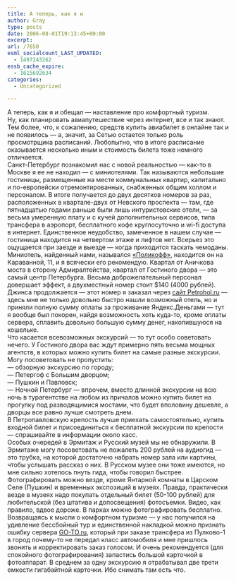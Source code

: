 ```yaml
---
title: А теперь, как я и
author: Gray
type: posts
date: 2006-08-01T19:13:45+00:00
excerpt:
url: /7650
esml_socialcount_LAST_UPDATED:
  - 1497243262
essb_cache_expire:
  - 1615692634
categories:
  - Uncategorized

---
```








А теперь, как я и обещал &#8212; наставление про комфортный туризм.  
Ну, как планировать авиапутешествие через интернет, все и так знают. Тем более, что, к сожалению, средств купить авиабилет в онлайне так и не появилось &#8212; а, значит, за Сетью остается только роль просмотрщика расписаний. Любопытно, что в итоге расписание оказывается несколько иным и стоимость билета тоже немного отличается.  
Санкт-Петербург познакомил нас с новой реальностью &#8212; как-то в Москве я ее не находил &#8212; с миниотелями. Так называются небольшие гостиницы, размещенные на месте коммунальных квартир, капитально и по-европейски отремонтированных, снабженных общим холлом и персоналом. В итоге получается до двух десятков номеров за раз, расположенных в квартале-двух от Невского проспекта &#8212; там, где пятнадцатью годами раньше были лишь интуристовские отели, &#8212; за весьма умеренную плату и с кучей дополнительных сервисов, типа трансфера в аэропорт, бесплатного кофе круглосуточно и wi-fi доступа в интернет. Единственное неудобство, замеченное в нашем случае &#8212; гостиница находится на четвертом этаже и лифтов нет. Всерьез это ощущается при заезде и выезде &#8212; когда приходится таскать чемоданы.  
Миниотель, найденный нами, назывался <a href="http://www.polikoff.ru/" target="_blank">&#171;Поликофф&#187;</a>, находится он на Караванной, 11, и я всячески его рекомендую. Квартал от Аничкова моста в сторону Адмиралтейства, квартал от Гостиного двора &#8212; это самый центр Петербурга. Весьма доброжелательный персонал довершает эффект, а двухместный номер стоит $140 (4000 рублей).  
Джинса продолжается &#8212; этот номер я заказал через <a href="http://www.petrohol.ru/" title="гостиницы Санкт-Петербург" target="_blank">сайт Petrohol.ru</a> &#8212; здесь мне не только довольно быстро нашли возможный отель, но и приняли полную сумму оплаты за проживание Яндекс.Деньгами &#8212; тут я вообще был покорен, найдя возможность хоть куда-то, кроме оплаты сервера, сплавить довольно большую сумму денег, накопившуюся на кошельке.  
Что касается всевозможных экскурсий &#8212; то тут особо советовать нечего. У Гостиного двора вас ждут примерно пять весьма мощных агентств, в которых можно купить билет на самые разные экскурсии. Могу посоветовать не пропустить:  
&#8212; обзорную экскурсию по городу;  
&#8212; Петергоф с Большим дворцом;  
&#8212; Пушкин и Павловск;  
&#8212; Ночной Петербург &#8212; впрочем, вместо длинной экскурсии на всю ночь в турагентстве на любом из причалов можно купить билет на прогулку под разводящимися мостами, что будет вполовину дешевле, а дворцы все равно лучше смотреть днем.  
В Петропавловскую крепость лучше приехать самостоятельно, купить входной билет и присоединиться к бесплатной экскурсии по крепости &#8212; спрашивайте в информации около касс.  
Особых очередей в Эрмитаж и Русский музей мы не обнаружили. В Эрмитаже могу посоветовать не пожалеть 200 рублей на аудиогид &#8212; это трубка, на которой достаточно набрать номер зала или картины, чтобы услышать рассказ о них. В Русском музее они тоже имеются, но мне сильно хотелось пнуть гида, чтобы говорил быстрее.  
Фотографировать можно везде, кроме Янтарной комнаты в Царском Селе (Пушкин) и временных экспозиций в музеях. Правда, практически везде в музеях надо покупать отдельный билет (50-100 рублей) для любительской (без штатива и допосвещения) фотосъемки. Видео, как правило, вдвое дороже. В парках можно фотографировать бесплатно.  
Возвращаясь к мысли о комфортном туризме &#8212; у нас получился на удивление бессбойный тур и единственной накладкой можно признать ошибку сервера <a href="http://www.go-to.ru" title="заказ такси" target="_blank">GO-TO.ru</a>, который при заказе трансфера из Пулково-1 в город почему-то не передал класс автомобиля и мне пришлось звонить и корректировать заказ голосом. И очень рекомендуется (для спокойного фотографирования) запастись большой карточкой в фотоаппарат. В среднем за одну экскурсию я отрабатывал две трети емкости гигабайтной карточки. Ибо снимать там есть что.
